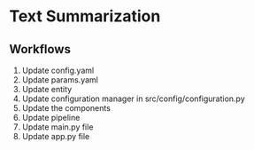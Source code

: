 # Text Summarization

## Workflows

1. Update config.yaml
2. Update params.yaml
3. Update entity
4. Update configuration manager in src/config/configuration.py
5. Update the components
6. Update pipeline
7. Update main.py file
8. Update app.py file